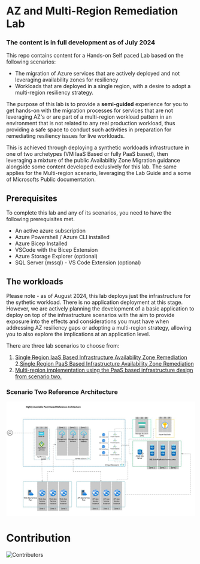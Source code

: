 # AZ and Multi-Region Remediation Lab


### The content is in full development as of July 2024

This repo contains content for a Hands-on Self paced Lab based on the following scenarios:

- The migration of Azure services that are actively deployed and not leveraging availability zones for resiliency
- Workloads that are deployed in a single region, with a desire to adopt a multi-region resiliency strategy.

The purpose of this lab is to provide a **semi-guided** experience for you to get hands-on with the migration processes for services that are not leveraging AZ's or are part of a multi-region workload pattern in an environment that is not related to any real production workload, thus providing a safe space to conduct such activities in preparation for remediating resiliency issues for live workloads.

This is achieved through deploying a synthetic workloads infrastructure in one of two archetypes (VM IaaS Based or fully PaaS based), then leveraging a mixture of the public Availabiltiy Zone Migration guidance alongside some content developed exclusively for this lab. The same applies for the Multi-region scenario, leveraging the Lab Guide and a some of Microsofts Public documentation.  

## Prerequisites

To complete this lab and any of its scenarios, you need to have the following prerequisites met.

- An active azure subscription
- Azure Powershell / Azure CLI installed
- Azure Bicep Installed
- VSCode with the Bicep Extension
- Azure Storage Explorer (optional)
- SQL Server (mssql) - VS Code Extension (optional)


## The workloads

Please note - as of August 2024, this lab deploys just the infrastructure for the sythetic workload. There is no application deployment at this stage. However, we are actively planning the development of a basic application to deploy on top of the infrastructure scenarios with the aim to provide exposure into the effects and considerations you must have when addressing AZ resiliency gaps or adopting a multi-region strategy, allowing you to also explore the implications at an application level.

There are three lab scenarios to choose from:

1. [Single Region IaaS Based Infrastructure Availability Zone Remediation](./labs/scenario-one/README.md)
2.[Single Region PaaS Based Infrastructure Availability Zone Remediation](./labs/scenario-two/README.md)
3. [Multi-region implementation using the PaaS based infrastructure design from scenario two.](./labs/scenario-three/README.md)


### Scenario Two Reference Architecture
![Scenario Two](docs/images/scenario-2.jpg)

# Contribution
![Contributors](https://contrib.rocks/image?repo=tsc-buddy/WA-MZ-MR-Patterns)
